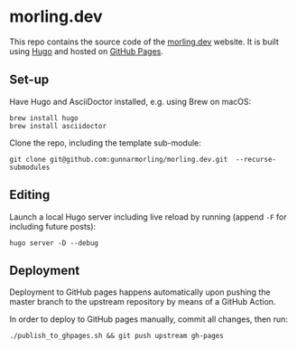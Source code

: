 # morling.dev

This repo contains the source code of the [morling.dev](https://morling.dev) website.
It is built using [Hugo](https://gohugo.io/) and hosted on [GitHub Pages](https://pages.github.com/).

## Set-up

Have Hugo and AsciiDoctor installed, e.g. using Brew on macOS:

```shell
brew install hugo
brew install asciidoctor
```

Clone the repo, including the template sub-module:

```shell
git clone git@github.com:gunnarmorling/morling.dev.git  --recurse-submodules
```

## Editing

Launch a local Hugo server including live reload by running (append `-F` for including future posts):

```
hugo server -D --debug
```

## Deployment

Deployment to GitHub pages happens automatically upon pushing the master branch to the upstream repository by means of a GitHub Action.

In order to deploy to GitHub pages manually, commit all changes, then run:

```
./publish_to_ghpages.sh && git push upstream gh-pages
```

